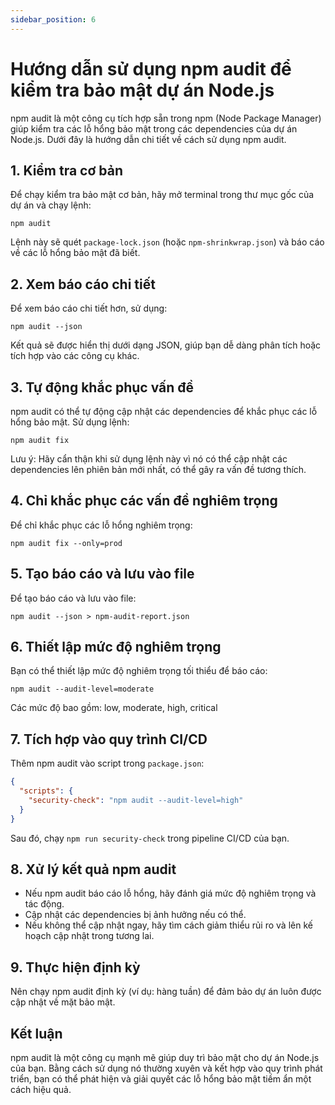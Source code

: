 ```yaml
---
sidebar_position: 6
---
```


# Hướng dẫn sử dụng npm audit để kiểm tra bảo mật dự án Node.js

npm audit là một công cụ tích hợp sẵn trong npm (Node Package Manager) giúp kiểm tra các lỗ hổng bảo mật trong các dependencies của dự án Node.js. Dưới đây là hướng dẫn chi tiết về cách sử dụng npm audit.

## 1. Kiểm tra cơ bản

Để chạy kiểm tra bảo mật cơ bản, hãy mở terminal trong thư mục gốc của dự án và chạy lệnh:

```
npm audit
```

Lệnh này sẽ quét `package-lock.json` (hoặc `npm-shrinkwrap.json`) và báo cáo về các lỗ hổng bảo mật đã biết.

## 2. Xem báo cáo chi tiết

Để xem báo cáo chi tiết hơn, sử dụng:

```
npm audit --json
```

Kết quả sẽ được hiển thị dưới dạng JSON, giúp bạn dễ dàng phân tích hoặc tích hợp vào các công cụ khác.

## 3. Tự động khắc phục vấn đề

npm audit có thể tự động cập nhật các dependencies để khắc phục các lỗ hổng bảo mật. Sử dụng lệnh:

```
npm audit fix
```

Lưu ý: Hãy cẩn thận khi sử dụng lệnh này vì nó có thể cập nhật các dependencies lên phiên bản mới nhất, có thể gây ra vấn đề tương thích.

## 4. Chỉ khắc phục các vấn đề nghiêm trọng

Để chỉ khắc phục các lỗ hổng nghiêm trọng:

```
npm audit fix --only=prod
```

## 5. Tạo báo cáo và lưu vào file

Để tạo báo cáo và lưu vào file:

```
npm audit --json > npm-audit-report.json
```

## 6. Thiết lập mức độ nghiêm trọng

Bạn có thể thiết lập mức độ nghiêm trọng tối thiểu để báo cáo:

```
npm audit --audit-level=moderate
```

Các mức độ bao gồm: low, moderate, high, critical

## 7. Tích hợp vào quy trình CI/CD

Thêm npm audit vào script trong `package.json`:

```json
{
  "scripts": {
    "security-check": "npm audit --audit-level=high"
  }
}
```

Sau đó, chạy `npm run security-check` trong pipeline CI/CD của bạn.

## 8. Xử lý kết quả npm audit

- Nếu npm audit báo cáo lỗ hổng, hãy đánh giá mức độ nghiêm trọng và tác động.
- Cập nhật các dependencies bị ảnh hưởng nếu có thể.
- Nếu không thể cập nhật ngay, hãy tìm cách giảm thiểu rủi ro và lên kế hoạch cập nhật trong tương lai.

## 9. Thực hiện định kỳ

Nên chạy npm audit định kỳ (ví dụ: hàng tuần) để đảm bảo dự án luôn được cập nhật về mặt bảo mật.

## Kết luận

npm audit là một công cụ mạnh mẽ giúp duy trì bảo mật cho dự án Node.js của bạn. Bằng cách sử dụng nó thường xuyên và kết hợp vào quy trình phát triển, bạn có thể phát hiện và giải quyết các lỗ hổng bảo mật tiềm ẩn một cách hiệu quả.